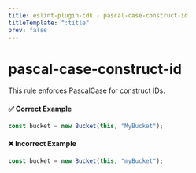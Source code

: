 ```yaml
---
title: eslint-plugin-cdk - pascal-case-construct-id
titleTemplate: ":title"
prev: false
---
```


# pascal-case-construct-id

This rule enforces PascalCase for construct IDs.

#### ✅ Correct Example

```ts
const bucket = new Bucket(this, "MyBucket");
```

#### ❌ Incorrect Example

```ts
const bucket = new Bucket(this, "myBucket");
```
